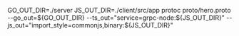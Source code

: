 GO_OUT_DIR=./server
JS_OUT_DIR=./client/src/app
protoc proto/hero.proto --go_out=${GO_OUT_DIR} --ts_out="service=grpc-node:${JS_OUT_DIR}" --js_out="import_style=commonjs,binary:${JS_OUT_DIR}"